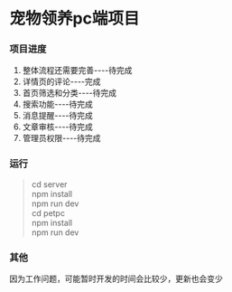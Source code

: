 # 宠物领养pc端项目

### 项目进度
1. 整体流程还需要完善----待完成
1. 详情页的评论----完成 
1. 首页筛选和分类----待完成
1. 搜索功能----待完成
1. 消息提醒----待完成
1. 文章审核----待完成
1. 管理员权限----待完成


### 运行
>cd server  
npm install  
npm run dev  
cd petpc  
npm install  
npm run dev  

### 其他

因为工作问题，可能暂时开发的时间会比较少，更新也会变少